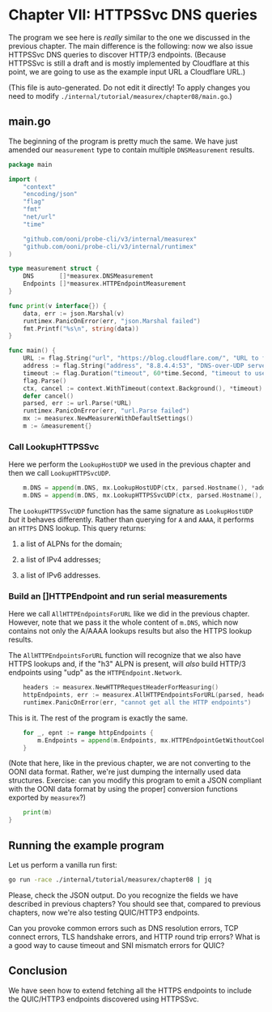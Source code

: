 
# Chapter VII: HTTPSSvc DNS queries

The program we see here is _really_ similar to the one we
discussed in the previous chapter. The main difference
is the following: now we also issue HTTPSSvc DNS queries
to discover HTTP/3 endpoints. (Because HTTPSSvc is
still a draft and is mostly implemented by Cloudflare
at this point, we are going to use as the example
input URL a Cloudflare URL.)

(This file is auto-generated. Do not edit it directly! To apply
changes you need to modify `./internal/tutorial/measurex/chapter08/main.go`.)

## main.go

The beginning of the program is pretty much the same. We
have just amended our `measurement` type to contain multiple
`DNSMeasurement` results.

```Go
package main

import (
	"context"
	"encoding/json"
	"flag"
	"fmt"
	"net/url"
	"time"

	"github.com/ooni/probe-cli/v3/internal/measurex"
	"github.com/ooni/probe-cli/v3/internal/runtimex"
)

type measurement struct {
	DNS       []*measurex.DNSMeasurement
	Endpoints []*measurex.HTTPEndpointMeasurement
}

func print(v interface{}) {
	data, err := json.Marshal(v)
	runtimex.PanicOnError(err, "json.Marshal failed")
	fmt.Printf("%s\n", string(data))
}

func main() {
	URL := flag.String("url", "https://blog.cloudflare.com/", "URL to fetch")
	address := flag.String("address", "8.8.4.4:53", "DNS-over-UDP server address")
	timeout := flag.Duration("timeout", 60*time.Second, "timeout to use")
	flag.Parse()
	ctx, cancel := context.WithTimeout(context.Background(), *timeout)
	defer cancel()
	parsed, err := url.Parse(*URL)
	runtimex.PanicOnError(err, "url.Parse failed")
	mx := measurex.NewMeasurerWithDefaultSettings()
	m := &measurement{}
```
### Call LookupHTTPSSvc

Here we perform the `LookupHostUDP` we used in the
previous chapter and then we call `LookupHTTPSvcUDP`.

```Go
	m.DNS = append(m.DNS, mx.LookupHostUDP(ctx, parsed.Hostname(), *address))
	m.DNS = append(m.DNS, mx.LookupHTTPSSvcUDP(ctx, parsed.Hostname(), *address))
```

The `LookupHTTPSSvcUDP` function has the same signature
as `LookupHostUDP` _but_ it behaves differently. Rather than
querying for `A` and `AAAA`, it performs an `HTTPS` DNS
lookup. This query returns:

1. a list of ALPNs for the domain;

2. a list of IPv4 addresses;

3. a list of IPv6 addresses.

### Build an []HTTPEndpoint and run serial measurements

Here we call `AllHTTPEndpointsForURL` like we did in the
previous chapter. However, note that we pass it the
whole content of `m.DNS`, which now contains not only the
A/AAAA lookups results but also the HTTPS lookup results.

The `AllHTTPEndpointsForURL` function will recognize that
we also have HTTPS lookups and, if the "h3" ALPN is
present, will _also_ build HTTP/3 endpoints using "udp"
as the `HTTPEndpoint.Network`.

```Go
	headers := measurex.NewHTTPRequestHeaderForMeasuring()
	httpEndpoints, err := measurex.AllHTTPEndpointsForURL(parsed, headers, m.DNS...)
	runtimex.PanicOnError(err, "cannot get all the HTTP endpoints")
```

This is it. The rest of the program is exactly the same.

```Go
	for _, epnt := range httpEndpoints {
		m.Endpoints = append(m.Endpoints, mx.HTTPEndpointGetWithoutCookies(ctx, epnt))
	}
```

(Note that here, like in the previous chapter, we are not converting
to the OONI data format. Rather, we're just dumping the internally
used data structures. Exercise: can you modify this program to emit
a JSON compliant with the OONI data format by using the proper]
conversion functions exported by `measurex`?)

```Go
	print(m)
}

```

## Running the example program

Let us perform a vanilla run first:

```bash
go run -race ./internal/tutorial/measurex/chapter08 | jq
```

Please, check the JSON output. Do you recognize the fields
we have described in previous chapters? You should see
that, compared to previous chapters, now we're also testing
QUIC/HTTP3 endpoints.

Can you provoke common errors such as DNS resolution
errors, TCP connect errors, TLS handshake errors, and
HTTP round trip errors? What is a good way to cause
timeout and SNI mismatch errors for QUIC?

## Conclusion

We have seen how to extend fetching all the HTTPS
endpoints to include the QUIC/HTTP3 endpoints discovered
using HTTPSSvc.

